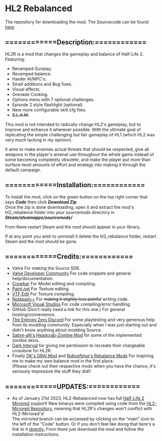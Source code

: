 # HL2 Rebalanced
The repository for downloading the mod.
The Sourcecode can be found [here](https://github.com/mariovct/HL2-RebalanceMod).

## ============Description:============
HL2R is a mod that changes the gameplay and balance of Half-Life 2. Featuring: 

- Revamped Gunplay.
- Revamped balance.
- Harder AI/NPC's.
- Small additions and Bug fixes.
- Visual effects.
- Grenade Cooking.
- Options menu with 7 optional challenges.
- Episode 2 style flashlight (optional).
- New more configurable skill.cfg files.
- ~~S.L.A.M.~~
  

This mod is not intended to radically change HL2's gameplay, but to improve and enhance it wherever possible. With the ultimate goal of replicating the simple challenging but fair gameplay of HL1 (which HL2 was very much lacking in my opinion). 

It aims to make enemies actual threats that should be respected, give all weapons in the player's arsenal use throughout the whole game instead of some becoming completely obsolete, and make the player put more than surface-level amounts of effort and strategy into making it through the default campaign.

## ============Installation:============

To install the mod, click on the green button on the top right corner that says ***Code*** then click ***Download Zip***  
Once the zip is done downloading, open it and extract the mod's hl2_rebalance folder into your sourcemods directory in ***Steam/steamapps/sourcemods/***

From there restart Steam and the mod should appear in your library.

If at any point you wish to uninstall it delete the hl2_rebalance folder, restart Steam and the mod should be gone.

## ============Credits:============
- Valve For making the Source SDK.
- [Valve Developer Community](https://developer.valvesoftware.com/wiki/Main_Page) For code snippets and general help/documentation.
- [Crowbar](https://github.com/ZeqMacaw/Crowbar) For Model editing and compiling.
- [Paint.net](https://www.getpaint.net/index.html) For Texture editing.
- [VTF Edit](https://valvedev.info/tools/vtfedit/) For Texture compiling.
- [Notepad++](https://notepad-plus-plus.org/) For ~~making it slightly less painful~~ writing code.
- [Microsoft Visual Studios](https://visualstudio.microsoft.com) For code compiling/error handling.
- GitHub (Don't really need a link for this one.) For general hosting/convenience.
- [The Entropy Zero Discord](https://discord.gg/Y4hWp89) For some playtesting and very generous help from its modding community. Especially when I was just starting out and didn't know anything about modding Source.
- [Sabre-aN's Headcrab-Zombie Mod](https://steamcommunity.com/sharedfiles/filedetails/?id=206166550) for some of the implemented zombie skins.
- [Dark Interval](https://www.moddb.com/mods/dark-interval) for giving me permission to recreate their chargeable crossbow for HL2R.
- Finally [DK's GRAI Mod](https://www.youtube.com/@dk1480) and [Rubyofblue's Rebalance Mods](https://www.youtube.com/channel/UCZZdDA7zinOMi2rJWLhzseQ) For inspiring me to make my own balance mod in the first place.  
(Please check out their respective mods when you have the chance, it's seriously impressive the stuff they did!)

## ============UPDATES:============
- As of January 21st 2023, HL2-Rebalanced now has full [Half-Life 2 Mirrored](https://www.moddb.com/mods/half-life-2-mirrored) support! 
New binarys were compiled using code from the [HL2-Mirrored Repository](https://github.com/NvC-DmN-CH/Half-Life-2-Mirrored), meaning that HL2R's changes won't conflict with HL2-Mirrored's!                               
The mirrored branch can be accessed by clicking on the "main" icon to the left of the "Code" button. Or if you don't feel like doing that here's a link to it [directly.](https://github.com/mariovct/HL2-RebalanceMod_Game-files/tree/Mirrored) From there just download the mod and follow the installation instructions.
